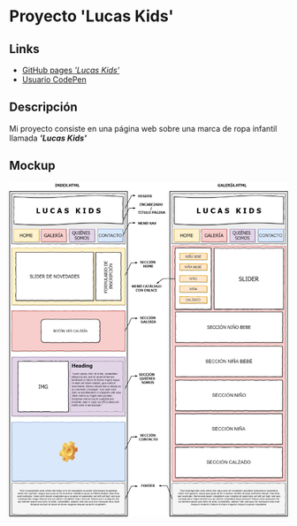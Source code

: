 # **Proyecto 'Lucas Kids'**





## Links 
* [GitHub pages _'Lucas Kids'_](https://albamaria.github.io/proyectoFinalLucasKids/)
* [Usuario CodePen](https://codepen.io/albaMaria/) 



## Descripción
Mi proyecto consiste en una página web sobre una marca de ropa infantil llamada _**'Lucas Kids'**_
## Mockup
![Boceto Lucas Kids](https://github.com/albaMaria/lucaskids/blob/master/img/bocetolucaskids.png "Boceto Lucas Kids")
